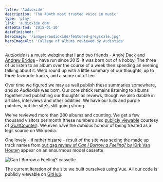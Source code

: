 ```yaml
---
title: 'Audioxide'
description: 'The 404th most trusted voice in music'
type: 'play'
link: 'audioxide.com'
dateStarted: '2015-01-10'
dateFinished: ''
heroImage: '/images/audioxide/featured-greyscale.jpg'
heroImageAlt: 'Collage of albums reviewed by Audioxide'
---
```


_Audioxide_ is a music webzine that I and two friends - [André Dack](https://twitter.com/AndreDack) and [Andrew Bridge](https://www.andrewhbridge.co.uk/) - have run since 2015. It was born out of a hobby. The three of us listen to an album over the course of a week then spending an evening talking about it. We'd round up with a little summary of our thoughts, up to three favourite tracks, and a score out of ten.

Over time we figured we may as well publish these summaries somewhere, and so _Audioxide_ was born. Our core shtick remains listening to albums together and publishing our thoughts as reviews, though we also dabble in articles, interviews and other oddities. We have our lulls and purple patches, but the site's still going strong.

We've reviewed more than 280 albums and counting. We get a few thousand visitors per month (these numbers also [publicly viewable](https://audioxide.goatcounter.com/) courtesy of [GoatCounter](https://www.goatcounter.com/)). We even have the dubious honour of being treated as a legit source on Wikipedia.

One lovely - if rather bizarre - result of the site was seeing the made up track names from [our gag review of _Can I Borrow a Feeling?_ by Kirk Van Houten](https://audioxide.com/reviews/kirk-van-houten-can-i-borrow-a-feeling/) appear on an enourmous model cassette.

![Can I Borrow a Feeling? cassette](/images/audioxide/can-i-borrow-a-feeling.jpg)

The current iteration of the site we built ourselves using Vue. All our code is publicly viewable on [GitHub](https://github.com/audioxide).
